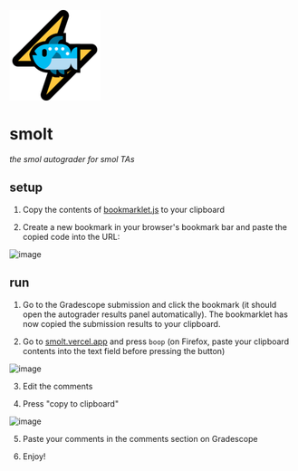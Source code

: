 ![smolt logo](/src/logo.png)

# smolt

_the smol autograder for smol TAs_

## setup

1. Copy the contents of [bookmarklet.js](/bookmarklet.js) to your clipboard

2. Create a new bookmark in your browser's bookmark bar and paste the copied code into the URL:

![image](https://user-images.githubusercontent.com/8410924/95896168-d44d0580-0d59-11eb-978d-24d67a940f1e.png)


## run

1. Go to the Gradescope submission and click the bookmark (it should open the autograder results panel automatically). The bookmarklet has now copied the submission results to your clipboard.

2. Go to [smolt.vercel.app](https://smolt.vercel.app/) and press `boop` (on Firefox, paste your clipboard contents into the text field before pressing the button)

![image](https://user-images.githubusercontent.com/8410924/95898115-8c7bad80-0d5c-11eb-98d8-f96eda692566.png)

3. Edit the comments

4. Press "copy to clipboard"

![image](https://user-images.githubusercontent.com/8410924/95898454-0f9d0380-0d5d-11eb-81bc-6353a9e1f6c2.png)


5. Paste your comments in the comments section on Gradescope

6. Enjoy!
